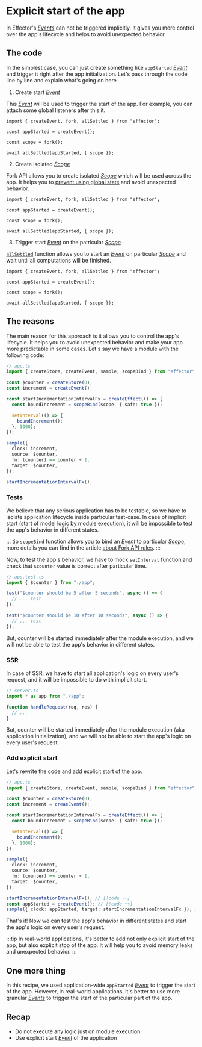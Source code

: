 # Explicit start of the app

In Effector's [_Events_](https://effector.dev/docs/api/effector/event) can not be triggered implicitly. It gives you more control over the app's lifecycle and helps to avoid unexpected behavior.

## The code

In the simplest case, you can just create something like `appStarted` [_Event_](https://effector.dev/docs/api/effector/event) and trigger it right after the app initialization. Let's pass through the code line by line and explain what's going on here.

1. Create start [_Event_](https://effector.dev/docs/api/effector/event)

This [_Event_](https://effector.dev/docs/api/effector/event) will be used to trigger the start of the app. For example, you can attach some global listeners after this it.

```ts{3}
import { createEvent, fork, allSettled } from "effector";

const appStarted = createEvent();

const scope = fork();

await allSettled(appStarted, { scope });
```

2. Create isolated [_Scope_](https://effector.dev/docs/api/effector/scope)

Fork API allows you to create isolated [_Scope_](https://effector.dev/docs/api/effector/scope) which will be used across the app. It helps you to [prevent using global state](/magazine/global_variables) and avoid unexpected behavior.

```ts{5}
import { createEvent, fork, allSettled } from "effector";

const appStarted = createEvent();

const scope = fork();

await allSettled(appStarted, { scope });
```

3. Trigger start [_Event_](https://effector.dev/docs/api/effector/event) on the patricular [_Scope_](https://effector.dev/docs/api/effector/scope)

[`allSettled`](https://effector.dev/docs/api/effector/allSettled) function allows you to start an [_Event_](https://effector.dev/docs/api/effector/event) on particular [_Scope_](https://effector.dev/docs/api/effector/scope) and wait until all computations will be finished.

```ts{7}
import { createEvent, fork, allSettled } from "effector";

const appStarted = createEvent();

const scope = fork();

await allSettled(appStarted, { scope });
```

## The reasons

The main reason for this approach is it allows you to control the app's lifecycle. It helps you to avoid unexpected behavior and make your app more predictable in some cases. Let's say we have a module with the following code:

```ts
// app.ts
import { createStore, createEvent, sample, scopeBind } from "effector";

const $counter = createStore(0);
const increment = createEvent();

const startIncrementationIntervalFx = createEffect(() => {
  const boundIncrement = scopeBind(scope, { safe: true });

  setInterval(() => {
    boundIncrement();
  }, 1000);
});

sample({
  clock: increment,
  source: $counter,
  fn: (counter) => counter + 1,
  target: $counter,
});

startIncrementationIntervalFx();
```

### Tests

We believe that any serious application has to be testable, so we have to isolate application lifecycle inside particular test-case. In case of implicit start (start of model logic by module execution), it will be impossible to test the app's behavior in different states.

::: tip
`scopeBind` function allows you to bind an [_Event_](https://effector.dev/docs/api/effector/event) to particular [_Scope_](https://effector.dev/docs/api/effector/scope), more details you can find in the article [about Fork API rules](/magazine/fork_api_rules).
:::

Now, to test the app's behavior, we have to mock `setInterval` function and check that `$counter` value is correct after particular time.

```ts
// app.test.ts
import { $counter } from "./app";

test("$counter should be 5 after 5 seconds", async () => {
  // ... test
});

test("$counter should be 10 after 10 seconds", async () => {
  // ... test
});
```

But, counter will be started immediately after the module execution, and we will not be able to test the app's behavior in different states.

### SSR

In case of SSR, we have to start all application's logic on every user's request, and it will be impossible to do with implicit start.

```ts
// server.ts
import * as app from "./app";

function handleRequest(req, res) {
  // ...
}
```

But, counter will be started immediately after the module execution (aka application initialization), and we will not be able to start the app's logic on every user's request.

### Add explicit start

Let's rewrite the code and add explicit start of the app.

```ts
// app.ts
import { createStore, createEvent, sample, scopeBind } from "effector";

const $counter = createStore(0);
const increment = creaeEvent();

const startIncrementationIntervalFx = createEffect(() => {
  const boundIncrement = scopeBind(scope, { safe: true });

  setInterval(() => {
    boundIncrement();
  }, 1000);
});

sample({
  clock: increment,
  source: $counter,
  fn: (counter) => counter + 1,
  target: $counter,
});

startIncrementationIntervalFx(); // [!code --]
const appStarted = createEvent(); // [!code ++]
sample({ clock: appStarted, target: startIncrementationIntervalFx }); // [!code ++]
```

That's it! Now we can test the app's behavior in different states and start the app's logic on every user's request.

:::tip
In real-world applications, it's better to add not only explicit start of the app, but also explicit stop of the app. It will help you to avoid memory leaks and unexpected behavior.
:::

## One more thing

In this recipe, we used application-wide `appStarted` [_Event_](https://effector.dev/docs/api/effector/event) to trigger the start of the app. However, in real-world applications, it's better to use more granular [_Events_](https://effector.dev/docs/api/effector/event) to trigger the start of the particular part of the app.

## Recap

- Do not execute any logic just on module execution
- Use explicit start [_Event_](https://effector.dev/docs/api/effector/event) of the application
